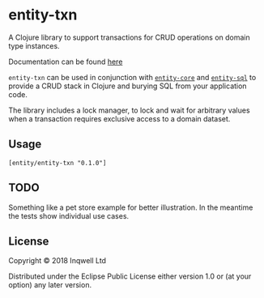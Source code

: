# entity-txn

A Clojure library to support transactions for CRUD operations on domain type instances.

Documentation can be found [here](https://inqwell.github.io/entity-txn/index.html)

`entity-txn` can be used in conjunction with [`entity-core`](https://github.com/inqwell/entity-core)
and [`entity-sql`](https://github.com/inqwell/entity-sql) to provide a CRUD stack in Clojure and
burying SQL from your application code.

The library includes a lock manager, to lock and wait for arbitrary values when a transaction
requires exclusive access to a domain dataset.

## Usage

`[entity/entity-txn "0.1.0"]`

## TODO
Something like a pet store example for better illustration. In the
meantime the tests show individual use cases.

## License

Copyright © 2018 Inqwell Ltd

Distributed under the Eclipse Public License either version 1.0 or (at
your option) any later version.

